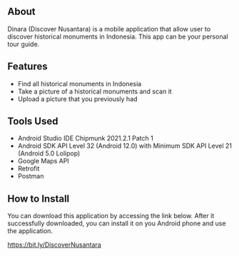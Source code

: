## About
Dinara (Discover Nusantara) is a mobile application that allow user to discover historical monuments in Indonesia. This app can be your personal tour guide.

## Features
- Find all historical monuments in Indonesia
- Take a picture of a historical monuments and scan it
- Upload a picture that you previously had

## Tools Used
- Android Studio IDE Chipmunk 2021.2.1 Patch 1
- Android SDK API Level 32 (Android 12.0) with Minimum SDK API Level 21 (Android 5.0 Lolipop)
- Google Maps API
- Retrofit
- Postman

## How to Install
You can download this application by accessing the link below. After it successfully downloaded, you can install it on you Android phone and use the application.

https://bit.ly/DiscoverNusantara